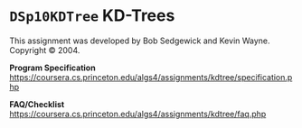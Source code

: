 # <code>DSp10KDTree</code> KD-Trees

This assignment was developed by Bob Sedgewick and Kevin Wayne.
Copyright © 2004.

**Program Specification**<br>
https://coursera.cs.princeton.edu/algs4/assignments/kdtree/specification.php

**FAQ/Checklist**<br>
https://coursera.cs.princeton.edu/algs4/assignments/kdtree/faq.php

